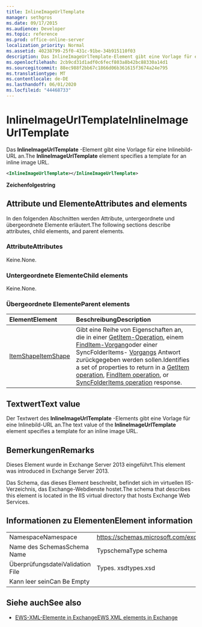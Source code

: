 ```yaml
---
title: InlineImageUrlTemplate
manager: sethgros
ms.date: 09/17/2015
ms.audience: Developer
ms.topic: reference
ms.prod: office-online-server
localization_priority: Normal
ms.assetid: 40238799-25f0-431c-91be-34b915110f03
description: Das InlineImageUrlTemplate-Element gibt eine Vorlage für eine Inlinebild-URL an.
ms.openlocfilehash: 2cb9cd31d1adf0c6fecf803a8b42bc88330a14d1
ms.sourcegitcommit: 88ec988f2bb67c1866d06b361615f3674a24e795
ms.translationtype: MT
ms.contentlocale: de-DE
ms.lasthandoff: 06/01/2020
ms.locfileid: "44468733"
---
```

# <a name="inlineimageurltemplate"></a><span data-ttu-id="6c1da-103">InlineImageUrlTemplate</span><span class="sxs-lookup"><span data-stu-id="6c1da-103">InlineImageUrlTemplate</span></span>

<span data-ttu-id="6c1da-104">Das **InlineImageUrlTemplate** -Element gibt eine Vorlage für eine Inlinebild-URL an.</span><span class="sxs-lookup"><span data-stu-id="6c1da-104">The **InlineImageUrlTemplate** element specifies a template for an inline image URL.</span></span> 
  
```XML
<InlineImageUrlTemplate></InlineImageUrlTemplate>
```

 <span data-ttu-id="6c1da-105">**Zeichenfolge**</span><span class="sxs-lookup"><span data-stu-id="6c1da-105">**string**</span></span>
## <a name="attributes-and-elements"></a><span data-ttu-id="6c1da-106">Attribute und Elemente</span><span class="sxs-lookup"><span data-stu-id="6c1da-106">Attributes and elements</span></span>

<span data-ttu-id="6c1da-107">In den folgenden Abschnitten werden Attribute, untergeordnete und übergeordnete Elemente erläutert.</span><span class="sxs-lookup"><span data-stu-id="6c1da-107">The following sections describe attributes, child elements, and parent elements.</span></span>
  
### <a name="attributes"></a><span data-ttu-id="6c1da-108">Attribute</span><span class="sxs-lookup"><span data-stu-id="6c1da-108">Attributes</span></span>

<span data-ttu-id="6c1da-109">Keine.</span><span class="sxs-lookup"><span data-stu-id="6c1da-109">None.</span></span>
  
### <a name="child-elements"></a><span data-ttu-id="6c1da-110">Untergeordnete Elemente</span><span class="sxs-lookup"><span data-stu-id="6c1da-110">Child elements</span></span>

<span data-ttu-id="6c1da-111">Keine.</span><span class="sxs-lookup"><span data-stu-id="6c1da-111">None.</span></span>
  
### <a name="parent-elements"></a><span data-ttu-id="6c1da-112">Übergeordnete Elemente</span><span class="sxs-lookup"><span data-stu-id="6c1da-112">Parent elements</span></span>

|<span data-ttu-id="6c1da-113">**Element**</span><span class="sxs-lookup"><span data-stu-id="6c1da-113">**Element**</span></span>|<span data-ttu-id="6c1da-114">**Beschreibung**</span><span class="sxs-lookup"><span data-stu-id="6c1da-114">**Description**</span></span>|
|:-----|:-----|
|[<span data-ttu-id="6c1da-115">ItemShape</span><span class="sxs-lookup"><span data-stu-id="6c1da-115">ItemShape</span></span>](itemshape.md) <br/> |<span data-ttu-id="6c1da-116">Gibt eine Reihe von Eigenschaften an, die in einer [GetItem-Operation](getitem-operation.md), einem [FindItem-Vorgang](finditem-operation.md)oder einer SyncFolderItems- [Vorgangs](syncfolderitems-operation.md) Antwort zurückgegeben werden sollen.</span><span class="sxs-lookup"><span data-stu-id="6c1da-116">Identifies a set of properties to return in a [GetItem operation](getitem-operation.md), [FindItem operation](finditem-operation.md), or [SyncFolderItems operation](syncfolderitems-operation.md) response.</span></span>  <br/> |
   
## <a name="text-value"></a><span data-ttu-id="6c1da-117">Textwert</span><span class="sxs-lookup"><span data-stu-id="6c1da-117">Text value</span></span>

<span data-ttu-id="6c1da-118">Der Textwert des **InlineImageUrlTemplate** -Elements gibt eine Vorlage für eine Inlinebild-URL an.</span><span class="sxs-lookup"><span data-stu-id="6c1da-118">The text value of the **InlineImageUrlTemplate** element specifies a template for an inline image URL.</span></span> 
  
## <a name="remarks"></a><span data-ttu-id="6c1da-119">Bemerkungen</span><span class="sxs-lookup"><span data-stu-id="6c1da-119">Remarks</span></span>

<span data-ttu-id="6c1da-120">Dieses Element wurde in Exchange Server 2013 eingeführt.</span><span class="sxs-lookup"><span data-stu-id="6c1da-120">This element was introduced in Exchange Server 2013.</span></span>
  
<span data-ttu-id="6c1da-121">Das Schema, das dieses Element beschreibt, befindet sich im virtuellen IIS-Verzeichnis, das Exchange-Webdienste hostet.</span><span class="sxs-lookup"><span data-stu-id="6c1da-121">The schema that describes this element is located in the IIS virtual directory that hosts Exchange Web Services.</span></span>
  
## <a name="element-information"></a><span data-ttu-id="6c1da-122">Informationen zu Elementen</span><span class="sxs-lookup"><span data-stu-id="6c1da-122">Element information</span></span>

|||
|:-----|:-----|
|<span data-ttu-id="6c1da-123">Namespace</span><span class="sxs-lookup"><span data-stu-id="6c1da-123">Namespace</span></span>  <br/> |https://schemas.microsoft.com/exchange/services/2006/types  <br/> |
|<span data-ttu-id="6c1da-124">Name des Schemas</span><span class="sxs-lookup"><span data-stu-id="6c1da-124">Schema Name</span></span>  <br/> |<span data-ttu-id="6c1da-125">Typschema</span><span class="sxs-lookup"><span data-stu-id="6c1da-125">Type schema</span></span>  <br/> |
|<span data-ttu-id="6c1da-126">Überprüfungsdatei</span><span class="sxs-lookup"><span data-stu-id="6c1da-126">Validation File</span></span>  <br/> |<span data-ttu-id="6c1da-127">Types. xsd</span><span class="sxs-lookup"><span data-stu-id="6c1da-127">types.xsd</span></span>  <br/> |
|<span data-ttu-id="6c1da-128">Kann leer sein</span><span class="sxs-lookup"><span data-stu-id="6c1da-128">Can Be Empty</span></span>  <br/> ||
   
## <a name="see-also"></a><span data-ttu-id="6c1da-129">Siehe auch</span><span class="sxs-lookup"><span data-stu-id="6c1da-129">See also</span></span>



- [<span data-ttu-id="6c1da-130">EWS-XML-Elemente in Exchange</span><span class="sxs-lookup"><span data-stu-id="6c1da-130">EWS XML elements in Exchange</span></span>](ews-xml-elements-in-exchange.md)

